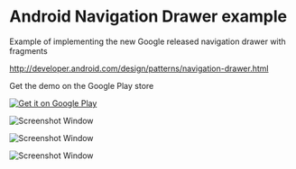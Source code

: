 Android Navigation Drawer example 
=================================

Example of implementing the new Google released navigation drawer with fragments

http://developer.android.com/design/patterns/navigation-drawer.html

Get the demo on the Google Play store

<a href="https://play.google.com/store/apps/details?id=com.gillman.drawernavigationexample">
  <img alt="Get it on Google Play"
       src="https://developer.android.com/images/brand/en_generic_rgb_wo_60.png" />
</a>

![Screenshot Window](https://raw.github.com/daemonza/drawernavigationexample/master/Screenshots/1.png)

![Screenshot Window](https://raw.github.com/daemonza/drawernavigationexample/master/Screenshots/2.png)

![Screenshot Window](https://raw.github.com/daemonza/drawernavigationexample/master/Screenshots/3.png)


